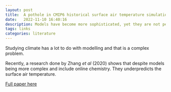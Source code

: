 ```yaml
---
layout: post
title:  A pothole in CMIP6 historical surface air temperature simulations 
date:   2022-11-10 16:40:16
description: Models have become more sophisticated, yet they are not performing as we expected.
tags: links
categories: literature
---
```


Studying climate has a lot to do with modelling and that is a complex problem. 

Recently, a research done by Zhang _et al_ (2020) shows that despite models being more complex and include online chemistry. They underpredicts the surface air temperature.

[Full paper here](https://acp.copernicus.org/articles/21/18609/2021/acp-21-18609-2021.html)

